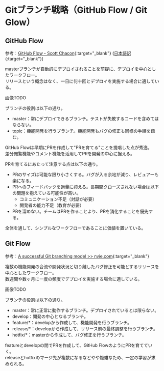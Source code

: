 # Gitブランチ戦略（GitHub Flow / Git Glow）

## GitHub Flow
参考：[GitHub Flow - Scott Chacon](https://scottchacon.com/2011/08/31/github-flow/){:target="_blank"} ([日本語訳](https://gist.github.com/repeatedly/4554765){:target="_blank"})

masterブランチが自動的にデプロイされることを前提に、デプロイを中心としたワークフロー。  
リリースという概念はなく、一日に何十回とデプロイを実施する場合に適している。

画像TODO

ブランチの役割は以下の通り。
- master：常にデプロイできるブランチ。テストが失敗するコードを含めてはならない。
- topic：機能開発を行うブランチ。機能開発もバグの修正も同様の手順を踏む。

GitHub Flowは早期にPRを作成して"PRを育てる"ことを提唱した点が秀逸。  
差分閲覧機能やコメント機能を活用してPRを開発の中心に据える。

PRを育てるにあたって注意する点は以下の通り。
- PRのサイズは可能な限り小さくする。バグが入る余地が減り、レビュアーも楽になる。
- PRへのフィードバックを適量に抑える。長期間クローズされない場合は以下の問題を抱えている可能性が高い。
  - コミュニケーション不足（対話が必要）
  - 開発者の能力不足（教育が必要）
- PRを溜めない。チームはPRを作ることより、PRを消化することを優先する。

全体を通して、シンプルなワークフローであることに価値を置いている。

## Git Flow
参考：[A successful Git branching model >> nvie.com](https://nvie.com/posts/a-successful-git-branching-model/){:target="_blank"}

複数の機能開発の合流や開発状況と切り離したバグ修正を可能とするリリースを中心としたワークフロー。  
数週間や数ヶ月に一度の頻度でデプロイを実施する場合に適している。

画像TODO

ブランチの役割は以下の通り。
- master：常に正常に動作するブランチ。デプロイされているとは限らない。
- develop：開発の中心となるブランチ。
- feature/*：developから作成して、機能開発を行うブランチ。
- release/*：developから作成して、リリース前の最終調整を行うブランチ。
- hotfix/*：masterから作成して、バグ修正を行うブランチ。

featureとdevelopの間でPRを作成して、GitHub FlowのようにPRを育てていく。  
releaseとhotfixのマージ先が複数になるなどやや複雑なため、一定の学習が求められる。
